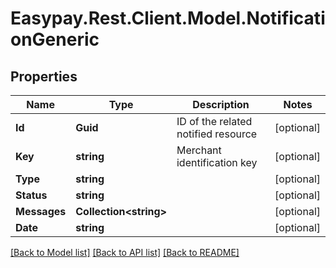 # Easypay.Rest.Client.Model.NotificationGeneric

## Properties

Name | Type | Description | Notes
------------ | ------------- | ------------- | -------------
**Id** | **Guid** | ID of the related notified resource | [optional] 
**Key** | **string** | Merchant identification key | [optional] 
**Type** | **string** |  | [optional] 
**Status** | **string** |  | [optional] 
**Messages** | **Collection&lt;string&gt;** |  | [optional] 
**Date** | **string** |  | [optional] 

[[Back to Model list]](../README.md#documentation-for-models) [[Back to API list]](../README.md#documentation-for-api-endpoints) [[Back to README]](../README.md)


